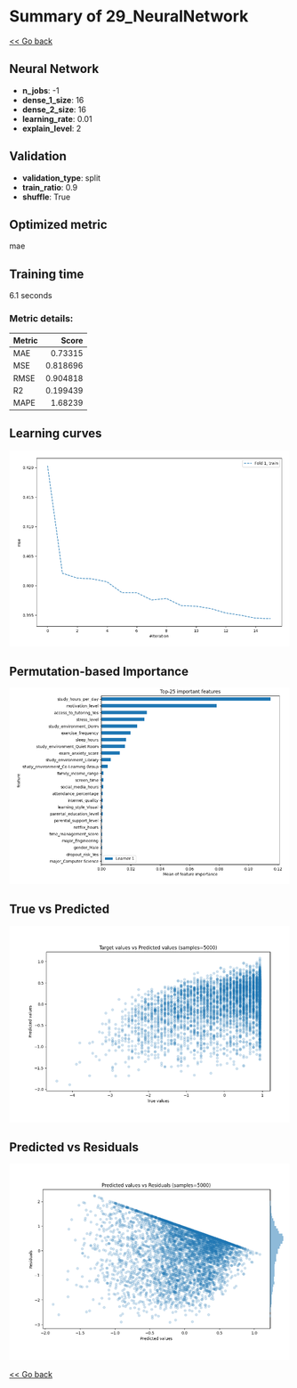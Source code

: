 # Summary of 29_NeuralNetwork

[<< Go back](../README.md)


## Neural Network
- **n_jobs**: -1
- **dense_1_size**: 16
- **dense_2_size**: 16
- **learning_rate**: 0.01
- **explain_level**: 2

## Validation
 - **validation_type**: split
 - **train_ratio**: 0.9
 - **shuffle**: True

## Optimized metric
mae

## Training time

6.1 seconds

### Metric details:
| Metric   |    Score |
|:---------|---------:|
| MAE      | 0.73315  |
| MSE      | 0.818696 |
| RMSE     | 0.904818 |
| R2       | 0.199439 |
| MAPE     | 1.68239  |



## Learning curves
![Learning curves](learning_curves.png)

## Permutation-based Importance
![Permutation-based Importance](permutation_importance.png)
## True vs Predicted

![True vs Predicted](true_vs_predicted.png)


## Predicted vs Residuals

![Predicted vs Residuals](predicted_vs_residuals.png)



[<< Go back](../README.md)
